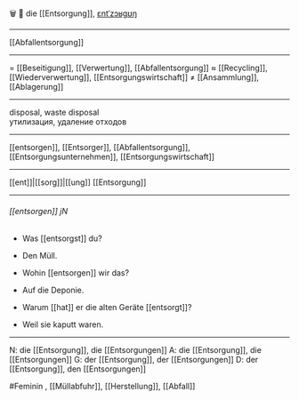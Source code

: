 🗑️ 🔴 die [[Entsorgung]], [ɛntˈzɔʁɡʊŋ](https://youglish.com/pronounce/Entsorgung/german)

---
[[Abfallentsorgung]]

---
= [[Beseitigung]], [[Verwertung]], [[Abfallentsorgung]]
≈ [[Recycling]], [[Wiederverwertung]], [[Entsorgungswirtschaft]]
≠ [[Ansammlung]], [[Ablagerung]]

---
disposal, waste disposal  
утилизация, удаление отходов

---
[[entsorgen]], [[Entsorger]], [[Abfallentsorgung]], [[Entsorgungsunternehmen]], [[Entsorgungswirtschaft]]

---
[[ent]]|[[sorg]]|[[ung]]
[[Entsorgung]]


---
###### [[entsorgen]] jN
- Was [[entsorgst]] du?
- Den Müll.

- Wohin [[entsorgen]] wir das?
- Auf die Deponie.

- Warum [[hat]] er die alten Geräte [[entsorgt]]?
- Weil sie kaputt waren.

---
N: die [[Entsorgung]], die [[Entsorgungen]]
A: die [[Entsorgung]], die [[Entsorgungen]]
G: der [[Entsorgung]], der [[Entsorgungen]]
D: der [[Entsorgung]], den [[Entsorgungen]]

#Feminin , [[Müllabfuhr]], [[Herstellung]], [[Abfall]]